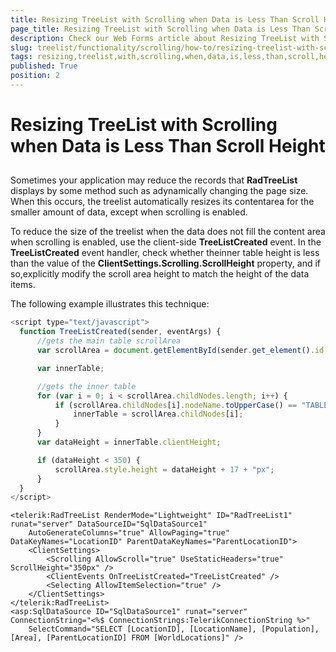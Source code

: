 ```yaml
---
title: Resizing TreeList with Scrolling when Data is Less Than Scroll Height
page_title: Resizing TreeList with Scrolling when Data is Less Than Scroll Height - RadTreeList
description: Check our Web Forms article about Resizing TreeList with Scrolling when Data is Less Than Scroll Height.
slug: treelist/functionality/scrolling/how-to/resizing-treelist-with-scrolling-when-data-is-less-than-scroll-height
tags: resizing,treelist,with,scrolling,when,data,is,less,than,scroll,height
published: True
position: 2
---
```


# Resizing TreeList with Scrolling when Data is Less Than Scroll Height



## 

Sometimes your application may reduce the records that **RadTreeList** displays by some method such as adynamically changing the page size. When this occurs, the treelist automatically resizes its contentarea for the smaller amount of data, except when scrolling is enabled.

To reduce the size of the treelist when the data does not fill the content area when scrolling is enabled, use the client-side **TreeListCreated** event. In the **TreeListCreated** event handler, check whether theinner table height is less than the value of the **ClientSettings.Scrolling.ScrollHeight** property, and if so,explicitly modify the scroll area height to match the height of the data items.

The following example illustrates this technique:

````JavaScript
<script type="text/javascript">
  function TreeListCreated(sender, eventArgs) {
	  //gets the main table scrollArea 
	  var scrollArea = document.getElementById(sender.get_element().id + "_rtlData");

	  var innerTable;

	  //gets the inner table    
	  for (var i = 0; i < scrollArea.childNodes.length; i++) {
		  if (scrollArea.childNodes[i].nodeName.toUpperCase() == "TABLE") {
			  innerTable = scrollArea.childNodes[i];
		  }
	  }
	  var dataHeight = innerTable.clientHeight;

	  if (dataHeight < 350) {
		  scrollArea.style.height = dataHeight + 17 + "px";
	  }
  }
</script>
````



````ASPNET
<telerik:RadTreeList RenderMode="Lightweight" ID="RadTreeList1" runat="server" DataSourceID="SqlDataSource1"
	AutoGenerateColumns="true" AllowPaging="true" DataKeyNames="LocationID" ParentDataKeyNames="ParentLocationID">
	<ClientSettings>
		<Scrolling AllowScroll="true" UseStaticHeaders="true" ScrollHeight="350px" />
		<ClientEvents OnTreeListCreated="TreeListCreated" />
		<Selecting AllowItemSelection="true" />
	</ClientSettings>
</telerik:RadTreeList>
<asp:SqlDataSource ID="SqlDataSource1" runat="server" ConnectionString="<%$ ConnectionStrings:TelerikConnectionString %>"
	SelectCommand="SELECT [LocationID], [LocationName], [Population], [Area], [ParentLocationID] FROM [WorldLocations]" />
````


